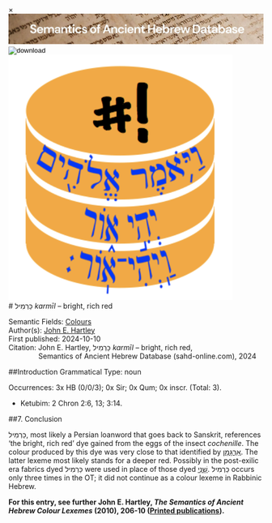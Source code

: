 <div id="modal" class="modal">
  <div class="modal-content">
    <span class="close">&times;</span>
    <div class="modal-body" id="modal-body"></div>
  </div>
</div><html><body><img id="banner" src="../../images/banners/banner.png" alt="banner" /></body></html>

<div><input id="download" title="Download/print the document" type="image" onclick="print_document()" src="../../images/icons/download3.png" alt="download" /></div><div><a id="shebanq" title="Word in SHEBANQ" href="https://shebanq.ancient-data.org/hebrew/word?id=1KRMJLn" target="_blank"><img src="../../images/icons/shebanq.png" alt="shebanq"></a></div># כַּרְמִיל <i>karmīl</i> – bright, rich red

Semantic Fields:
[Colours](../semantic_fields/colours.md)&nbsp;&nbsp;&nbsp;<br>Author(s):
[John E. Hartley](../contributors/john_e._hartley.md)<br>
First published: 2024-10-10<br>Citation: John E. Hartley, כַּרְמִיל <i>karmīl</i> – bright, rich red, <br>                    &nbsp;&nbsp;&nbsp;&nbsp;&nbsp;&nbsp;&nbsp;&nbsp;&nbsp;&nbsp;&nbsp;&nbsp;&nbsp;&nbsp;                    Semantics of Ancient Hebrew Database (sahd-online.com), 2024



##Introduction
Grammatical Type: noun

Occurrences: 3x HB (0/0/3); 0x Sir; 0x Qum; 0x inscr. (Total:
3).

* Ketubim: 2 Chron 2:6, 13; 3:14.



##<span id="Con">7. Conclusion</span>

<span dir="rtl" lang="he">כַּרְמִיל</span>, most likely a Persian loanword that goes back to Sanskrit, references ‘the bright, rich red’ dye gained from the eggs of the insect <i>cochenille</i>. The colour produced by this dye was very close to that identified by
<a href="/words/2argaman"/><span dir="rtl" lang="he">אַרְגָּמָן</span></a>. The latter lexeme most likely stands for a deeper red. Possibly in the post-exilic era fabrics dyed <span dir="rtl" lang="he">כַּרְמִיל</span> were used in place of those dyed
<a href="/words/shani_1"/><span dir="rtl" lang="he">שָׁנִי</span></a>. 
<span dir="rtl" lang="he">כַּרְמִיל</span> occurs only three times in the OT; it did not continue as a colour lexeme in Rabbinic Hebrew.

<b>For this entry, see further John E. Hartley, <i>The Semantics of Ancient Hebrew Colour Lexemes</i> (2010), 206-10 (<a href="/store/printed_publications/">Printed publications</a>).</b>







